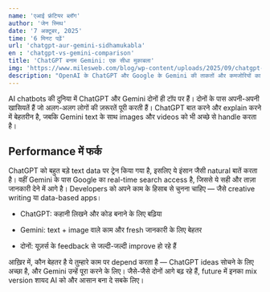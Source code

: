 ```yaml
---
name: 'एआई फ्रंटियर ब्लॉग'
author: 'जेन स्मिथ'
date: '7 अक्टूबर, 2025'
time: '6 मिनट पढ़ें'
url: 'chatgpt-aur-gemini-sidhamukabla'
en : 'chatgpt-vs-gemini-comparison'
title: 'ChatGPT बनाम Gemini: एक सीधा मुकाबला'
img: 'https://www.milesweb.com/blog/wp-content/uploads/2025/09/chatgpt-vs-gemini.png'
description: "OpenAI के ChatGPT और Google के Gemini की ताकतों और कमजोरियों का विश्लेषण — यह जानने के लिए कि कौन बेहतर है प्राकृतिक भाषा प्रसंस्करण और रचनात्मकता में।"
---
```



AI chatbots की दुनिया में ChatGPT और Gemini दोनों ही टॉप पर हैं। दोनों के पास अपनी-अपनी खासियतें हैं जो अलग-अलग लोगों की ज़रूरतें पूरी करती हैं। ChatGPT बात करने और explain करने में बेहतरीन है, जबकि Gemini text के साथ images और videos को भी अच्छे से handle करता है।

## Performance में फर्क

ChatGPT को बहुत बड़े text data पर ट्रेन किया गया है, इसलिए ये इंसान जैसी natural बातें करता है। वहीं Gemini के पास Google का real-time search access है, जिससे ये सही और ताज़ा जानकारी देने में आगे है।
Developers को अपने काम के हिसाब से चुनना चाहिए — जैसे creative writing या data-based apps।

- ChatGPT: कहानी लिखने और कोड बनाने के लिए बढ़िया

- Gemini: text + image वाले काम और fresh जानकारी के लिए बेहतर

- दोनों: यूज़र्स के feedback से जल्दी-जल्दी improve हो रहे हैं

आख़िर में, कौन बेहतर है ये तुम्हारे काम पर depend करता है — ChatGPT ideas सोचने के लिए अच्छा है, और Gemini उन्हें पूरा करने के लिए।
जैसे-जैसे दोनों आगे बढ़ रहे हैं, future में इनका mix version शायद AI को और आसान बना दे सबके लिए।